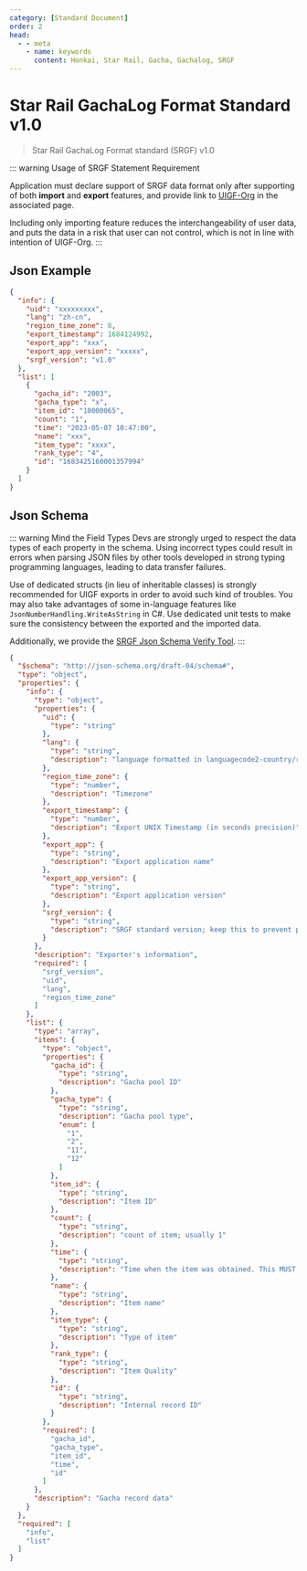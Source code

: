 ```yaml
---
category: [Standard Document]
order: 2
head:
  - - meta
    - name: keywords
      content: Honkai, Star Rail, Gacha, Gachalog, SRGF
---
```


# Star Rail GachaLog Format Standard v1.0

> Star Rail GachaLog Format standard (SRGF) v1.0 <Badge text="Current" type="message" />

::: warning Usage of SRGF Statement Requirement

Application must declare support of SRGF data format only after supporting of both **import** and **export** features, and provide link to [UIGF-Org](https://uigf.org) in the associated page.

Including only importing feature reduces the interchangeability of user data, and puts the data in a risk that user can not control, which is not in line with intention of UIGF-Org.
:::

## Json Example

```json
{
  "info": {
    "uid": "xxxxxxxxx",
    "lang": "zh-cn",
    "region_time_zone": 8,
    "export_timestamp": 1684124992,
    "export_app": "xxx",
    "export_app_version": "xxxxx",
    "srgf_version": "v1.0"
  },
  "list": [
    {
      "gacha_id": "2003",
      "gacha_type": "x",
      "item_id": "10000065",
      "count": "1",
      "time": "2023-05-07 10:47:00",
      "name": "xxx",
      "item_type": "xxxx",
      "rank_type": "4",
      "id": "1683425160001357994"
    }
  ]
}
```

## Json Schema

::: warning Mind the Field Types
Devs are strongly urged to respect the data types of each property in the schema. Using incorrect types could result in errors when parsing JSON files by other tools developed in strong typing programming languages, leading to data transfer failures.

Use of dedicated structs (in lieu of inheritable classes) is strongly recommended for UIGF exports in order to avoid such kind of troubles. You may also take advantages of some in-language features like `JsonNumberHandling.WriteAsString` in C#. Use dedicated unit tests to make sure the consistency between the exported and the imported data.

Additionally, we provide the [SRGF Json Schema Verify Tool](https://schema.uigf.org/).
:::

```json
{
  "$schema": "http://json-schema.org/draft-04/schema#",
  "type": "object",
  "properties": {
    "info": {
      "type": "object",
      "properties": {
        "uid": {
          "type": "string"
        },
        "lang": {
          "type": "string",
          "description": "language formatted in languagecode2-country/regioncode2"
        },
        "region_time_zone": {
          "type": "number",
          "description": "Timezone"
        },
        "export_timestamp": {
          "type": "number",
          "description": "Export UNIX Timestamp (in seconds precision)"
        },
        "export_app": {
          "type": "string",
          "description": "Export application name"
        },
        "export_app_version": {
          "type": "string",
          "description": "Export application version"
        },
        "srgf_version": {
          "type": "string",
          "description": "SRGF standard version; keep this to prevent possible breaking changes"
        }
      },
      "description": "Exporter's information",
      "required": [
        "srgf_version",
        "uid",
        "lang",
        "region_time_zone"
      ]
    },
    "list": {
      "type": "array",
      "items": {
        "type": "object",
        "properties": {
          "gacha_id": {
            "type": "string",
            "description": "Gacha pool ID"
          },
          "gacha_type": {
            "type": "string",
            "description": "Gacha pool type",
            "enum": [
              "1",
              "2",
              "11",
              "12"
            ]
          },
          "item_id": {
            "type": "string",
            "description": "Item ID"
          },
          "count": {
            "type": "string",
            "description": "count of item; usually 1"
          },
          "time": {
            "type": "string",
            "description": "Time when the item was obtained. This MUST BE THE String typed value captured intact from the gacha record webpage WITHOUT ANY CONVERTION TO ANY DATE TYPES. Any conversion of such can cause potential timezone mistakes if the device time zone differs from the server time zone, unless special treatments are applied by individual app devs."
          },
          "name": {
            "type": "string",
            "description": "Item name"
          },
          "item_type": {
            "type": "string",
            "description": "Type of item"
          },
          "rank_type": {
            "type": "string",
            "description": "Item Quality"
          },
          "id": {
            "type": "string",
            "description": "Internal record ID"
          }
        },
        "required": [
          "gacha_id",
          "gacha_type",
          "item_id",
          "time",
          "id"
        ]
      },
      "description": "Gacha record data"
    }
  },
  "required": [
    "info",
    "list"
  ]
}
```

